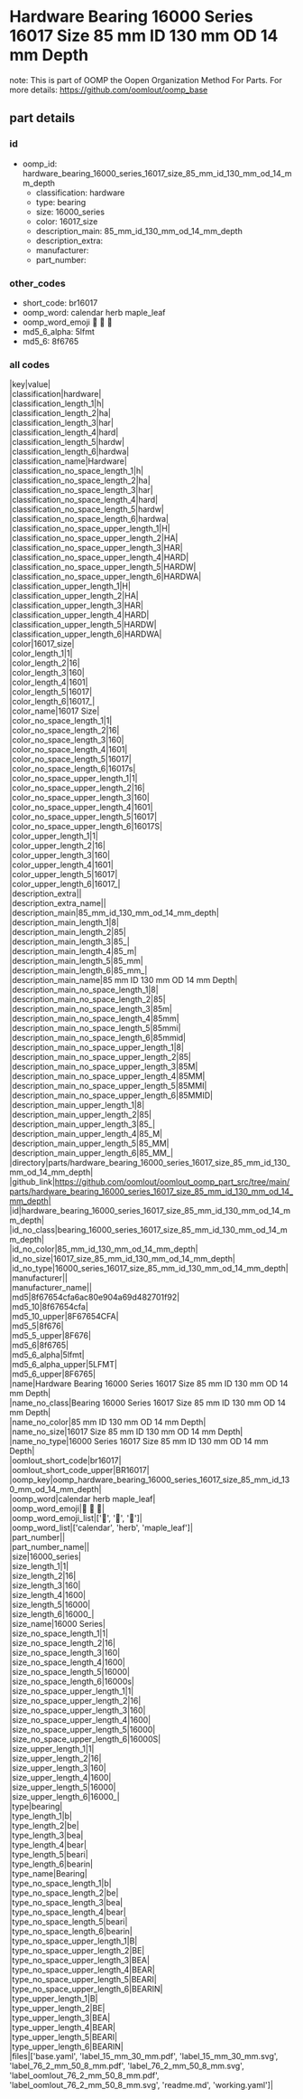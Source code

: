 # Hardware Bearing 16000 Series 16017 Size 85 mm ID 130 mm OD 14 mm Depth  

note: This is part of OOMP the Oopen Organization Method For Parts. For more details: https://github.com/oomlout/oomp_base

##  part details





### id
* oomp_id: hardware_bearing_16000_series_16017_size_85_mm_id_130_mm_od_14_mm_depth
  * classification: hardware
  * type: bearing
  * size: 16000_series
  * color: 16017_size
  * description_main: 85_mm_id_130_mm_od_14_mm_depth
  * description_extra: 
  * manufacturer: 
  * part_number: 

### other_codes
* short_code: br16017
* oomp_word: calendar herb maple_leaf
* oomp_word_emoji :calendar: :herb: :maple_leaf:
* md5_6_alpha: 5lfmt
* md5_6: 8f6765

### all codes 
|key|value|  
|classification|hardware|  
|classification_length_1|h|  
|classification_length_2|ha|  
|classification_length_3|har|  
|classification_length_4|hard|  
|classification_length_5|hardw|  
|classification_length_6|hardwa|  
|classification_name|Hardware|  
|classification_no_space_length_1|h|  
|classification_no_space_length_2|ha|  
|classification_no_space_length_3|har|  
|classification_no_space_length_4|hard|  
|classification_no_space_length_5|hardw|  
|classification_no_space_length_6|hardwa|  
|classification_no_space_upper_length_1|H|  
|classification_no_space_upper_length_2|HA|  
|classification_no_space_upper_length_3|HAR|  
|classification_no_space_upper_length_4|HARD|  
|classification_no_space_upper_length_5|HARDW|  
|classification_no_space_upper_length_6|HARDWA|  
|classification_upper_length_1|H|  
|classification_upper_length_2|HA|  
|classification_upper_length_3|HAR|  
|classification_upper_length_4|HARD|  
|classification_upper_length_5|HARDW|  
|classification_upper_length_6|HARDWA|  
|color|16017_size|  
|color_length_1|1|  
|color_length_2|16|  
|color_length_3|160|  
|color_length_4|1601|  
|color_length_5|16017|  
|color_length_6|16017_|  
|color_name|16017 Size|  
|color_no_space_length_1|1|  
|color_no_space_length_2|16|  
|color_no_space_length_3|160|  
|color_no_space_length_4|1601|  
|color_no_space_length_5|16017|  
|color_no_space_length_6|16017s|  
|color_no_space_upper_length_1|1|  
|color_no_space_upper_length_2|16|  
|color_no_space_upper_length_3|160|  
|color_no_space_upper_length_4|1601|  
|color_no_space_upper_length_5|16017|  
|color_no_space_upper_length_6|16017S|  
|color_upper_length_1|1|  
|color_upper_length_2|16|  
|color_upper_length_3|160|  
|color_upper_length_4|1601|  
|color_upper_length_5|16017|  
|color_upper_length_6|16017_|  
|description_extra||  
|description_extra_name||  
|description_main|85_mm_id_130_mm_od_14_mm_depth|  
|description_main_length_1|8|  
|description_main_length_2|85|  
|description_main_length_3|85_|  
|description_main_length_4|85_m|  
|description_main_length_5|85_mm|  
|description_main_length_6|85_mm_|  
|description_main_name|85 mm ID 130 mm OD 14 mm Depth|  
|description_main_no_space_length_1|8|  
|description_main_no_space_length_2|85|  
|description_main_no_space_length_3|85m|  
|description_main_no_space_length_4|85mm|  
|description_main_no_space_length_5|85mmi|  
|description_main_no_space_length_6|85mmid|  
|description_main_no_space_upper_length_1|8|  
|description_main_no_space_upper_length_2|85|  
|description_main_no_space_upper_length_3|85M|  
|description_main_no_space_upper_length_4|85MM|  
|description_main_no_space_upper_length_5|85MMI|  
|description_main_no_space_upper_length_6|85MMID|  
|description_main_upper_length_1|8|  
|description_main_upper_length_2|85|  
|description_main_upper_length_3|85_|  
|description_main_upper_length_4|85_M|  
|description_main_upper_length_5|85_MM|  
|description_main_upper_length_6|85_MM_|  
|directory|parts/hardware_bearing_16000_series_16017_size_85_mm_id_130_mm_od_14_mm_depth|  
|github_link|https://github.com/oomlout/oomlout_oomp_part_src/tree/main/parts/hardware_bearing_16000_series_16017_size_85_mm_id_130_mm_od_14_mm_depth|  
|id|hardware_bearing_16000_series_16017_size_85_mm_id_130_mm_od_14_mm_depth|  
|id_no_class|bearing_16000_series_16017_size_85_mm_id_130_mm_od_14_mm_depth|  
|id_no_color|85_mm_id_130_mm_od_14_mm_depth|  
|id_no_size|16017_size_85_mm_id_130_mm_od_14_mm_depth|  
|id_no_type|16000_series_16017_size_85_mm_id_130_mm_od_14_mm_depth|  
|manufacturer||  
|manufacturer_name||  
|md5|8f67654cfa6ac80e904a69d482701f92|  
|md5_10|8f67654cfa|  
|md5_10_upper|8F67654CFA|  
|md5_5|8f676|  
|md5_5_upper|8F676|  
|md5_6|8f6765|  
|md5_6_alpha|5lfmt|  
|md5_6_alpha_upper|5LFMT|  
|md5_6_upper|8F6765|  
|name|Hardware Bearing 16000 Series 16017 Size 85 mm ID 130 mm OD 14 mm Depth|  
|name_no_class|Bearing 16000 Series 16017 Size 85 mm ID 130 mm OD 14 mm Depth|  
|name_no_color|85 mm ID 130 mm OD 14 mm Depth|  
|name_no_size|16017 Size 85 mm ID 130 mm OD 14 mm Depth|  
|name_no_type|16000 Series 16017 Size 85 mm ID 130 mm OD 14 mm Depth|  
|oomlout_short_code|br16017|  
|oomlout_short_code_upper|BR16017|  
|oomp_key|oomp_hardware_bearing_16000_series_16017_size_85_mm_id_130_mm_od_14_mm_depth|  
|oomp_word|calendar herb maple_leaf|  
|oomp_word_emoji|:calendar: :herb: :maple_leaf:|  
|oomp_word_emoji_list|[':calendar:', ':herb:', ':maple_leaf:']|  
|oomp_word_list|['calendar', 'herb', 'maple_leaf']|  
|part_number||  
|part_number_name||  
|size|16000_series|  
|size_length_1|1|  
|size_length_2|16|  
|size_length_3|160|  
|size_length_4|1600|  
|size_length_5|16000|  
|size_length_6|16000_|  
|size_name|16000 Series|  
|size_no_space_length_1|1|  
|size_no_space_length_2|16|  
|size_no_space_length_3|160|  
|size_no_space_length_4|1600|  
|size_no_space_length_5|16000|  
|size_no_space_length_6|16000s|  
|size_no_space_upper_length_1|1|  
|size_no_space_upper_length_2|16|  
|size_no_space_upper_length_3|160|  
|size_no_space_upper_length_4|1600|  
|size_no_space_upper_length_5|16000|  
|size_no_space_upper_length_6|16000S|  
|size_upper_length_1|1|  
|size_upper_length_2|16|  
|size_upper_length_3|160|  
|size_upper_length_4|1600|  
|size_upper_length_5|16000|  
|size_upper_length_6|16000_|  
|type|bearing|  
|type_length_1|b|  
|type_length_2|be|  
|type_length_3|bea|  
|type_length_4|bear|  
|type_length_5|beari|  
|type_length_6|bearin|  
|type_name|Bearing|  
|type_no_space_length_1|b|  
|type_no_space_length_2|be|  
|type_no_space_length_3|bea|  
|type_no_space_length_4|bear|  
|type_no_space_length_5|beari|  
|type_no_space_length_6|bearin|  
|type_no_space_upper_length_1|B|  
|type_no_space_upper_length_2|BE|  
|type_no_space_upper_length_3|BEA|  
|type_no_space_upper_length_4|BEAR|  
|type_no_space_upper_length_5|BEARI|  
|type_no_space_upper_length_6|BEARIN|  
|type_upper_length_1|B|  
|type_upper_length_2|BE|  
|type_upper_length_3|BEA|  
|type_upper_length_4|BEAR|  
|type_upper_length_5|BEARI|  
|type_upper_length_6|BEARIN|  
|files|['base.yaml', 'label_15_mm_30_mm.pdf', 'label_15_mm_30_mm.svg', 'label_76_2_mm_50_8_mm.pdf', 'label_76_2_mm_50_8_mm.svg', 'label_oomlout_76_2_mm_50_8_mm.pdf', 'label_oomlout_76_2_mm_50_8_mm.svg', 'readme.md', 'working.yaml']|  
